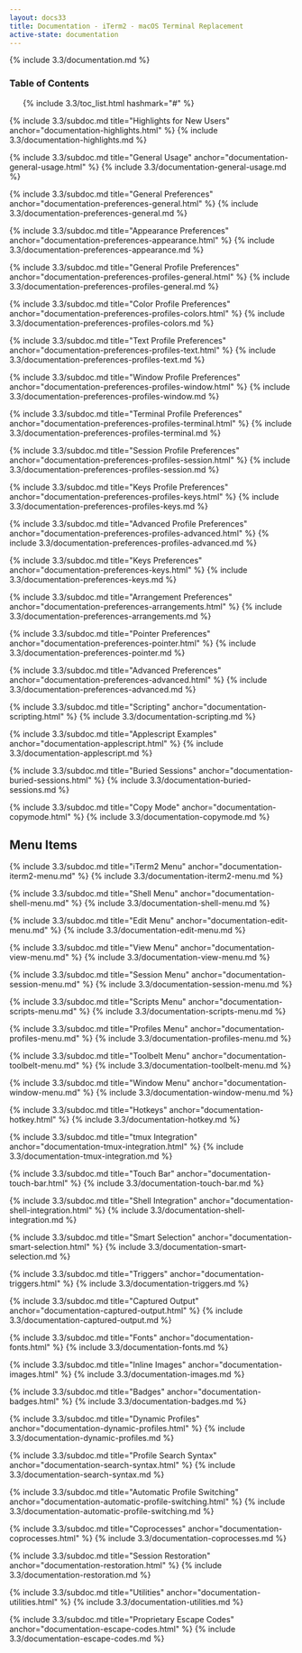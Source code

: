 ```yaml
---
layout: docs33
title: Documentation - iTerm2 - macOS Terminal Replacement
active-state: documentation
---
```

{% include 3.3/documentation.md %}

### Table of Contents
<UL>
{% include 3.3/toc_list.html hashmark="#" %}
</UL>

{% include 3.3/subdoc.md title="Highlights for New Users" anchor="documentation-highlights.html" %}
{% include 3.3/documentation-highlights.md %}

{% include 3.3/subdoc.md title="General Usage" anchor="documentation-general-usage.html" %}
{% include 3.3/documentation-general-usage.md %}


{% include 3.3/subdoc.md title="General Preferences" anchor="documentation-preferences-general.html" %}
{% include 3.3/documentation-preferences-general.md %}

{% include 3.3/subdoc.md title="Appearance Preferences" anchor="documentation-preferences-appearance.html" %}
{% include 3.3/documentation-preferences-appearance.md %}

{% include 3.3/subdoc.md title="General Profile Preferences" anchor="documentation-preferences-profiles-general.html" %}
{% include 3.3/documentation-preferences-profiles-general.md %}

{% include 3.3/subdoc.md title="Color Profile Preferences" anchor="documentation-preferences-profiles-colors.html" %}
{% include 3.3/documentation-preferences-profiles-colors.md %}

{% include 3.3/subdoc.md title="Text Profile Preferences" anchor="documentation-preferences-profiles-text.html" %}
{% include 3.3/documentation-preferences-profiles-text.md %}

{% include 3.3/subdoc.md title="Window Profile Preferences" anchor="documentation-preferences-profiles-window.html" %}
{% include 3.3/documentation-preferences-profiles-window.md %}

{% include 3.3/subdoc.md title="Terminal Profile Preferences" anchor="documentation-preferences-profiles-terminal.html" %}
{% include 3.3/documentation-preferences-profiles-terminal.md %}

{% include 3.3/subdoc.md title="Session Profile Preferences" anchor="documentation-preferences-profiles-session.html" %}
{% include 3.3/documentation-preferences-profiles-session.md %}

{% include 3.3/subdoc.md title="Keys Profile Preferences" anchor="documentation-preferences-profiles-keys.html" %}
{% include 3.3/documentation-preferences-profiles-keys.md %}

{% include 3.3/subdoc.md title="Advanced Profile Preferences" anchor="documentation-preferences-profiles-advanced.html" %}
{% include 3.3/documentation-preferences-profiles-advanced.md %}

{% include 3.3/subdoc.md title="Keys Preferences" anchor="documentation-preferences-keys.html" %}
{% include 3.3/documentation-preferences-keys.md %}

{% include 3.3/subdoc.md title="Arrangement Preferences" anchor="documentation-preferences-arrangements.html" %}
{% include 3.3/documentation-preferences-arrangements.md %}

{% include 3.3/subdoc.md title="Pointer Preferences" anchor="documentation-preferences-pointer.html" %}
{% include 3.3/documentation-preferences-pointer.md %}

{% include 3.3/subdoc.md title="Advanced Preferences" anchor="documentation-preferences-advanced.html" %}
{% include 3.3/documentation-preferences-advanced.md %}


{% include 3.3/subdoc.md title="Scripting" anchor="documentation-scripting.html" %}
{% include 3.3/documentation-scripting.md %}

{% include 3.3/subdoc.md title="Applescript Examples" anchor="documentation-applescript.html" %}
{% include 3.3/documentation-applescript.md %}

{% include 3.3/subdoc.md title="Buried Sessions" anchor="documentation-buried-sessions.html" %}
{% include 3.3/documentation-buried-sessions.md %}

{% include 3.3/subdoc.md title="Copy Mode" anchor="documentation-copymode.html" %}
{% include 3.3/documentation-copymode.md %}

<a name="documentation-menu-items.html" />

## Menu Items

{% include 3.3/subdoc.md title="iTerm2 Menu" anchor="documentation-iterm2-menu.md" %}
{% include 3.3/documentation-iterm2-menu.md %}

{% include 3.3/subdoc.md title="Shell Menu" anchor="documentation-shell-menu.md" %}
{% include 3.3/documentation-shell-menu.md %}

{% include 3.3/subdoc.md title="Edit Menu" anchor="documentation-edit-menu.md" %}
{% include 3.3/documentation-edit-menu.md %}

{% include 3.3/subdoc.md title="View Menu" anchor="documentation-view-menu.md" %}
{% include 3.3/documentation-view-menu.md %}

{% include 3.3/subdoc.md title="Session Menu" anchor="documentation-session-menu.md" %}
{% include 3.3/documentation-session-menu.md %}

{% include 3.3/subdoc.md title="Scripts Menu" anchor="documentation-scripts-menu.md" %}
{% include 3.3/documentation-scripts-menu.md %}

{% include 3.3/subdoc.md title="Profiles Menu" anchor="documentation-profiles-menu.md" %}
{% include 3.3/documentation-profiles-menu.md %}

{% include 3.3/subdoc.md title="Toolbelt Menu" anchor="documentation-toolbelt-menu.md" %}
{% include 3.3/documentation-toolbelt-menu.md %}

{% include 3.3/subdoc.md title="Window Menu" anchor="documentation-window-menu.md" %}
{% include 3.3/documentation-window-menu.md %}

{% include 3.3/subdoc.md title="Hotkeys" anchor="documentation-hotkey.html" %}
{% include 3.3/documentation-hotkey.md %}

{% include 3.3/subdoc.md title="tmux Integration" anchor="documentation-tmux-integration.html" %}
{% include 3.3/documentation-tmux-integration.md %}

{% include 3.3/subdoc.md title="Touch Bar" anchor="documentation-touch-bar.html" %}
{% include 3.3/documentation-touch-bar.md %}

{% include 3.3/subdoc.md title="Shell Integration" anchor="documentation-shell-integration.html" %}
{% include 3.3/documentation-shell-integration.md %}

{% include 3.3/subdoc.md title="Smart Selection" anchor="documentation-smart-selection.html" %}
{% include 3.3/documentation-smart-selection.md %}

{% include 3.3/subdoc.md title="Triggers" anchor="documentation-triggers.html" %}
{% include 3.3/documentation-triggers.md %}

{% include 3.3/subdoc.md title="Captured Output" anchor="documentation-captured-output.html" %}
{% include 3.3/documentation-captured-output.md %}

{% include 3.3/subdoc.md title="Fonts" anchor="documentation-fonts.html" %}
{% include 3.3/documentation-fonts.md %}

{% include 3.3/subdoc.md title="Inline Images" anchor="documentation-images.html" %}
{% include 3.3/documentation-images.md %}

{% include 3.3/subdoc.md title="Badges" anchor="documentation-badges.html" %}
{% include 3.3/documentation-badges.md %}

{% include 3.3/subdoc.md title="Dynamic Profiles" anchor="documentation-dynamic-profiles.html" %}
{% include 3.3/documentation-dynamic-profiles.md %}

{% include 3.3/subdoc.md title="Profile Search Syntax" anchor="documentation-search-syntax.html" %}
{% include 3.3/documentation-search-syntax.md %}

{% include 3.3/subdoc.md title="Automatic Profile Switching" anchor="documentation-automatic-profile-switching.html" %}
{% include 3.3/documentation-automatic-profile-switching.md %}

{% include 3.3/subdoc.md title="Coprocesses" anchor="documentation-coprocesses.html" %}
{% include 3.3/documentation-coprocesses.md %}

{% include 3.3/subdoc.md title="Session Restoration" anchor="documentation-restoration.html" %}
{% include 3.3/documentation-restoration.md %}

{% include 3.3/subdoc.md title="Utilities" anchor="documentation-utilities.html" %}
{% include 3.3/documentation-utilities.md %}

{% include 3.3/subdoc.md title="Proprietary Escape Codes" anchor="documentation-escape-codes.html" %}
{% include 3.3/documentation-escape-codes.md %}
